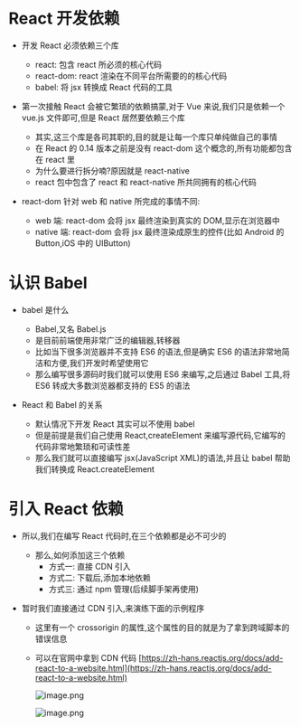 # React 开发依赖

- 开发 React 必须依赖三个库

  - react: 包含 react 所必须的核心代码
  - react-dom: react 渲染在不同平台所需要的的核心代码
  - babel: 将 jsx 转换成 React 代码的工具

- 第一次接触 React 会被它繁琐的依赖搞蒙,对于 Vue 来说,我们只是依赖一个 vue.js 文件即可,但是 React 居然要依赖三个库

  - 其实,这三个库是各司其职的,目的就是让每一个库只单纯做自己的事情
  - 在 React 的 0.14 版本之前是没有 react-dom 这个概念的,所有功能都包含在 react 里
  - 为什么要进行拆分喃?原因就是 react-native
  - react 包中包含了 react 和 react-native 所共同拥有的核心代码

- react-dom 针对 web 和 native 所完成的事情不同:
  - web 端: react-dom 会将 jsx 最终渲染到真实的 DOM,显示在浏览器中
  - native 端: react-dom 会将 jsx 最终渲染成原生的控件(比如 Android 的 Button,iOS 中的 UIButton)

# 认识 Babel

- babel 是什么

  - Babel,又名 Babel.js
  - 是目前前端使用非常广泛的编辑器,转移器
  - 比如当下很多浏览器并不支持 ES6 的语法,但是确实 ES6 的语法非常地简洁和方便,我们开发时希望使用它
  - 那么编写很多源码时我们就可以使用 ES6 来编写,之后通过 Babel 工具,将 ES6 转成大多数浏览器都支持的 ES5 的语法

- React 和 Babel 的关系
  - 默认情况下开发 React 其实可以不使用 babel
  - 但是前提是我们自己使用 React,createElement 来编写源代码,它编写的代码非常地繁琐和可读性差
  - 那么我们就可以直接编写 jsx(JavaScript XML)的语法,并且让 babel 帮助我们转换成 React.createElement

# 引入 React 依赖

- 所以,我们在编写 React 代码时,在三个依赖都是必不可少的

  - 那么,如何添加这三个依赖
    - 方式一: 直接 CDN 引入
    - 方式二: 下载后,添加本地依赖
    - 方式三: 通过 npm 管理(后续脚手架再使用)

- 暂时我们直接通过 CDN 引入,来演练下面的示例程序

  - 这里有一个 crossorigin 的属性,这个属性的目的就是为了拿到跨域脚本的错误信息
  - 可以在官网中拿到 CDN 代码 [https://zh-hans.reactjs.org/docs/add-react-to-a-website.html](https://zh-hans.reactjs.org/docs/add-react-to-a-website.html)

    ![image.png](https://p6-juejin.byteimg.com/tos-cn-i-k3u1fbpfcp/ac9925b964ab4fe3b88677a3b4e196c9~tplv-k3u1fbpfcp-watermark.image)

    ![image.png](https://p6-juejin.byteimg.com/tos-cn-i-k3u1fbpfcp/863d0fff9f174379936ef9a73d6ce5b5~tplv-k3u1fbpfcp-watermark.image)
